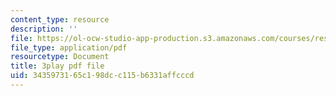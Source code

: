 ```yaml
---
content_type: resource
description: ''
file: https://ol-ocw-studio-app-production.s3.amazonaws.com/courses/res-5-0001-digital-lab-techniques-manual-spring-2007/3435973165c198dcc115b6331affcccd_iinr4-0C0Yc.pdf
file_type: application/pdf
resourcetype: Document
title: 3play pdf file
uid: 34359731-65c1-98dc-c115-b6331affcccd
---
```

